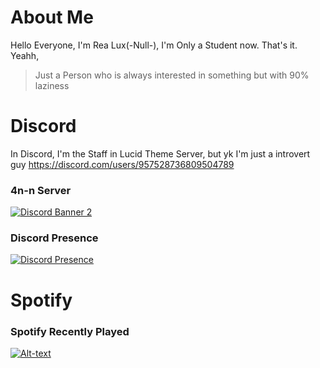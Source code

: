 # About Me
Hello Everyone, I'm Rea Lux(-Null-), I'm Only a Student now. That's it. Yeahh, 
> Just a Person who is always interested in something but with 90% laziness

# Discord
In Discord, I'm the Staff in Lucid Theme Server, but yk I'm just a introvert guy
https://discord.com/users/957528736809504789
### 4n-n Server
[![Discord Banner 2](https://discord.com/api/guilds/1192112901339754546/widget.png?style=banner2)](https://discord.gg/TdRpWENfzG)

### Discord Presence
[![Discord Presence](https://lanyard.cnrad.dev/api/957528736809504789)](https://discord.com/users/957528736809504789)

# Spotify
### Spotify Recently Played
[![Alt-text](https://spotify-recently-played-readme.vercel.app/api?user=31tvia7rvkqu6esj6mkxlfo5c374&unique={true|1|on|yes})](https://open.spotify.com/user/31tvia7rvkqu6esj6mkxlfo5c374?si=F7jXzX7oSy24X-UU3TUnag)
